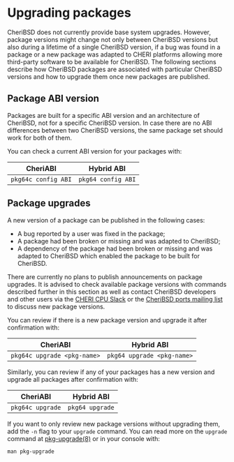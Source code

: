 # Upgrading packages

CheriBSD does not currently provide base system upgrades.
However, package versions might change not only between CheriBSD versions but
also during a lifetime of a single CheriBSD version, if a bug was found in
a package or a new package was adapted to CHERI platforms allowing more
third-party software to be available for CheriBSD.
The following sections describe how CheriBSD packages are associated with
particular CheriBSD versions and how to upgrade them once new packages are
published.

## Package ABI version

Packages are built for a specific ABI version and an architecture of CheriBSD,
not for a specific CheriBSD version.
In case there are no ABI differences between two CheriBSD versions, the same
package set should work for both of them.

You can check a current ABI version for your packages with:

| CheriABI            | Hybrid ABI        |
|---------------------|-------------------|
| `pkg64c config ABI` | `pkg64 config ABI` |

## Package upgrades

A new version of a package can be published in the following cases:
* A bug reported by a user was fixed in the package;
* A package had been broken or missing and was adapted to CheriBSD;
* A dependency of the package had been broken or missing and was adapted to
CheriBSD which enabled the package to be built for CheriBSD.

There are currently no plans to publish announcements on package upgrades.
It is advised to check available package versions with commands described
further in this section as well as contact CheriBSD developers and other users
via the [CHERI CPU Slack](../support/) or the
[CheriBSD ports mailing list](../support/)
to discuss new package versions.

You can review if there is a new package version and upgrade it after
confirmation with:

| CheriABI                       | Hybrid ABI                    |
|--------------------------------|-------------------------------|
| `pkg64c upgrade <pkg-name>` | `pkg64 upgrade <pkg-name>` |

Similarly, you can review if any of your packages has a new version and 
upgrade all packages after confirmation with:

| CheriABI                       | Hybrid ABI                    |
|--------------------------------|-------------------------------|
| `pkg64c upgrade` | `pkg64 upgrade` |

If you want to only review new package versions without upgrading them, add
the `-n` flag to your `upgrade` command. You can read more on the `upgrade`
command at
[pkg-upgrade(8)](https://www.freebsd.org/cgi/man.cgi?pkg-upgrade(8))
or in your console with:
```
man pkg-upgrade
```
